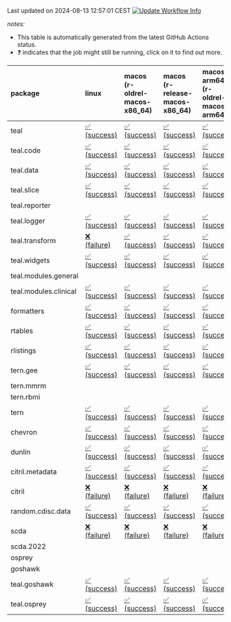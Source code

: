 Last updated on 2024-08-13 12:57:01 CEST [![Update Workflow
Info](https://github.com/averissimo/verdepcheck-status/actions/workflows/update.yaml/badge.svg)](https://github.com/averissimo/verdepcheck-status/actions/workflows/update.yaml)

*notes:*

-   This table is automatically generated from the latest GitHub Actions
    status.
-   ❓ indicates that the job might still be running, click on it to
    find out more.

<table>
<colgroup>
<col style="width: 1%" />
<col style="width: 7%" />
<col style="width: 7%" />
<col style="width: 7%" />
<col style="width: 7%" />
<col style="width: 7%" />
<col style="width: 7%" />
<col style="width: 7%" />
<col style="width: 7%" />
<col style="width: 7%" />
<col style="width: 7%" />
<col style="width: 7%" />
<col style="width: 7%" />
<col style="width: 7%" />
</colgroup>
<thead>
<tr class="header">
<th style="text-align: left;">package</th>
<th style="text-align: left;">linux</th>
<th style="text-align: left;">macos (r-oldrel-macos-x86_64)</th>
<th style="text-align: left;">macos (r-release-macos-x86_64)</th>
<th style="text-align: left;">macos-arm64 (r-oldrel-macos-arm64)</th>
<th style="text-align: left;">macos-arm64 (r-release-macos-arm64)</th>
<th style="text-align: left;">nosuggests</th>
<th style="text-align: left;">ubuntu-clang</th>
<th style="text-align: left;">ubuntu-gcc12</th>
<th style="text-align: left;">ubuntu-next</th>
<th style="text-align: left;">ubuntu-release</th>
<th style="text-align: left;">windows (r-devel-windows-x86_64)</th>
<th style="text-align: left;">windows (r-oldrel-windows-x86_64)</th>
<th style="text-align: left;">windows (r-release-windows-x86_64)</th>
</tr>
</thead>
<tbody>
<tr class="odd">
<td style="text-align: left;">teal</td>
<td
style="text-align: left;"><a href="https://github.com/insightsengineering/teal/actions/runs/10336786446/job/28612907910">✅
(success)</a></td>
<td
style="text-align: left;"><a href="https://github.com/insightsengineering/teal/actions/runs/10336786446/job/28612907761">✅
(success)</a></td>
<td
style="text-align: left;"><a href="https://github.com/insightsengineering/teal/actions/runs/10336786446/job/28612907435">✅
(success)</a></td>
<td
style="text-align: left;"><a href="https://github.com/insightsengineering/teal/actions/runs/10336786446/job/28612907676">✅
(success)</a></td>
<td
style="text-align: left;"><a href="https://github.com/insightsengineering/teal/actions/runs/10336786446/job/28612907280">✅
(success)</a></td>
<td
style="text-align: left;"><a href="https://github.com/insightsengineering/teal/actions/runs/10336786446/job/28612907937">✅
(success)</a></td>
<td
style="text-align: left;"><a href="https://github.com/insightsengineering/teal/actions/runs/10336786446/job/28612907354">✅
(success)</a></td>
<td
style="text-align: left;"><a href="https://github.com/insightsengineering/teal/actions/runs/10336786446/job/28612907487">❌
(failure)</a></td>
<td
style="text-align: left;"><a href="https://github.com/insightsengineering/teal/actions/runs/10336786446/job/28612907720">✅
(success)</a></td>
<td
style="text-align: left;"><a href="https://github.com/insightsengineering/teal/actions/runs/10336786446/job/28612907803">✅
(success)</a></td>
<td
style="text-align: left;"><a href="https://github.com/insightsengineering/teal/actions/runs/10336786446/job/28612907053">✅
(success)</a></td>
<td
style="text-align: left;"><a href="https://github.com/insightsengineering/teal/actions/runs/10336786446/job/28612907841">✅
(success)</a></td>
<td
style="text-align: left;"><a href="https://github.com/insightsengineering/teal/actions/runs/10336786446/job/28612907549">✅
(success)</a></td>
</tr>
<tr class="even">
<td style="text-align: left;">teal.code</td>
<td
style="text-align: left;"><a href="https://github.com/insightsengineering/teal.code/actions/runs/10336799017/job/28612933967">✅
(success)</a></td>
<td
style="text-align: left;"><a href="https://github.com/insightsengineering/teal.code/actions/runs/10336799017/job/28612933845">✅
(success)</a></td>
<td
style="text-align: left;"><a href="https://github.com/insightsengineering/teal.code/actions/runs/10336799017/job/28612933444">✅
(success)</a></td>
<td
style="text-align: left;"><a href="https://github.com/insightsengineering/teal.code/actions/runs/10336799017/job/28612933719">✅
(success)</a></td>
<td
style="text-align: left;"><a href="https://github.com/insightsengineering/teal.code/actions/runs/10336799017/job/28612933267">✅
(success)</a></td>
<td
style="text-align: left;"><a href="https://github.com/insightsengineering/teal.code/actions/runs/10336799017/job/28612933780">❌
(failure)</a></td>
<td
style="text-align: left;"><a href="https://github.com/insightsengineering/teal.code/actions/runs/10336799017/job/28612932763">✅
(success)</a></td>
<td
style="text-align: left;"><a href="https://github.com/insightsengineering/teal.code/actions/runs/10336799017/job/28612933007">✅
(success)</a></td>
<td
style="text-align: left;"><a href="https://github.com/insightsengineering/teal.code/actions/runs/10336799017/job/28612933354">✅
(success)</a></td>
<td
style="text-align: left;"><a href="https://github.com/insightsengineering/teal.code/actions/runs/10336799017/job/28612933523">✅
(success)</a></td>
<td
style="text-align: left;"><a href="https://github.com/insightsengineering/teal.code/actions/runs/10336799017/job/28612933094">✅
(success)</a></td>
<td
style="text-align: left;"><a href="https://github.com/insightsengineering/teal.code/actions/runs/10336799017/job/28612933935">✅
(success)</a></td>
<td
style="text-align: left;"><a href="https://github.com/insightsengineering/teal.code/actions/runs/10336799017/job/28612933589">✅
(success)</a></td>
</tr>
<tr class="odd">
<td style="text-align: left;">teal.data</td>
<td
style="text-align: left;"><a href="https://github.com/insightsengineering/teal.data/actions/runs/10336789637/job/28612913804">✅
(success)</a></td>
<td
style="text-align: left;"><a href="https://github.com/insightsengineering/teal.data/actions/runs/10336789637/job/28612913638">✅
(success)</a></td>
<td
style="text-align: left;"><a href="https://github.com/insightsengineering/teal.data/actions/runs/10336789637/job/28612913406">✅
(success)</a></td>
<td
style="text-align: left;"><a href="https://github.com/insightsengineering/teal.data/actions/runs/10336789637/job/28612913549">✅
(success)</a></td>
<td
style="text-align: left;"><a href="https://github.com/insightsengineering/teal.data/actions/runs/10336789637/job/28612913286">✅
(success)</a></td>
<td
style="text-align: left;"><a href="https://github.com/insightsengineering/teal.data/actions/runs/10336789637/job/28612913785">❌
(failure)</a></td>
<td
style="text-align: left;"><a href="https://github.com/insightsengineering/teal.data/actions/runs/10336789637/job/28612913254">✅
(success)</a></td>
<td
style="text-align: left;"><a href="https://github.com/insightsengineering/teal.data/actions/runs/10336789637/job/28612913311">✅
(success)</a></td>
<td
style="text-align: left;"><a href="https://github.com/insightsengineering/teal.data/actions/runs/10336789637/job/28612913514">✅
(success)</a></td>
<td
style="text-align: left;"><a href="https://github.com/insightsengineering/teal.data/actions/runs/10336789637/job/28612913591">✅
(success)</a></td>
<td
style="text-align: left;"><a href="https://github.com/insightsengineering/teal.data/actions/runs/10336789637/job/28612913088">✅
(success)</a></td>
<td
style="text-align: left;"><a href="https://github.com/insightsengineering/teal.data/actions/runs/10336789637/job/28612913745">✅
(success)</a></td>
<td
style="text-align: left;"><a href="https://github.com/insightsengineering/teal.data/actions/runs/10336789637/job/28612913476">✅
(success)</a></td>
</tr>
<tr class="even">
<td style="text-align: left;">teal.slice</td>
<td
style="text-align: left;"><a href="https://github.com/insightsengineering/teal.slice/actions/runs/10336794337/job/28612924281">✅
(success)</a></td>
<td
style="text-align: left;"><a href="https://github.com/insightsengineering/teal.slice/actions/runs/10336794337/job/28612924110">✅
(success)</a></td>
<td
style="text-align: left;"><a href="https://github.com/insightsengineering/teal.slice/actions/runs/10336794337/job/28612923848">✅
(success)</a></td>
<td
style="text-align: left;"><a href="https://github.com/insightsengineering/teal.slice/actions/runs/10336794337/job/28612924022">✅
(success)</a></td>
<td
style="text-align: left;"><a href="https://github.com/insightsengineering/teal.slice/actions/runs/10336794337/job/28612923770">✅
(success)</a></td>
<td
style="text-align: left;"><a href="https://github.com/insightsengineering/teal.slice/actions/runs/10336794337/job/28612924156">❌
(failure)</a></td>
<td
style="text-align: left;"><a href="https://github.com/insightsengineering/teal.slice/actions/runs/10336794337/job/28612923455">✅
(success)</a></td>
<td
style="text-align: left;"><a href="https://github.com/insightsengineering/teal.slice/actions/runs/10336794337/job/28612923699">✅
(success)</a></td>
<td
style="text-align: left;"><a href="https://github.com/insightsengineering/teal.slice/actions/runs/10336794337/job/28612923886">✅
(success)</a></td>
<td
style="text-align: left;"><a href="https://github.com/insightsengineering/teal.slice/actions/runs/10336794337/job/28612923979">✅
(success)</a></td>
<td
style="text-align: left;"><a href="https://github.com/insightsengineering/teal.slice/actions/runs/10336794337/job/28612923639">✅
(success)</a></td>
<td
style="text-align: left;"><a href="https://github.com/insightsengineering/teal.slice/actions/runs/10336794337/job/28612924200">✅
(success)</a></td>
<td
style="text-align: left;"><a href="https://github.com/insightsengineering/teal.slice/actions/runs/10336794337/job/28612923933">✅
(success)</a></td>
</tr>
<tr class="odd">
<td style="text-align: left;">teal.reporter</td>
<td style="text-align: left;"></td>
<td style="text-align: left;"></td>
<td style="text-align: left;"></td>
<td style="text-align: left;"></td>
<td style="text-align: left;"></td>
<td style="text-align: left;"></td>
<td style="text-align: left;"></td>
<td style="text-align: left;"></td>
<td style="text-align: left;"></td>
<td style="text-align: left;"></td>
<td style="text-align: left;"></td>
<td style="text-align: left;"></td>
<td style="text-align: left;"></td>
</tr>
<tr class="even">
<td style="text-align: left;">teal.logger</td>
<td
style="text-align: left;"><a href="https://github.com/insightsengineering/teal.logger/actions/runs/10336787653/job/28659917270">✅
(success)</a></td>
<td
style="text-align: left;"><a href="https://github.com/insightsengineering/teal.logger/actions/runs/10336787653/job/28659915615">✅
(success)</a></td>
<td
style="text-align: left;"><a href="https://github.com/insightsengineering/teal.logger/actions/runs/10336787653/job/28659912998">✅
(success)</a></td>
<td
style="text-align: left;"><a href="https://github.com/insightsengineering/teal.logger/actions/runs/10336787653/job/28659914843">✅
(success)</a></td>
<td
style="text-align: left;"><a href="https://github.com/insightsengineering/teal.logger/actions/runs/10336787653/job/28659912131">✅
(success)</a></td>
<td
style="text-align: left;"><a href="https://github.com/insightsengineering/teal.logger/actions/runs/10336787653/job/28659916546">❌
(failure)</a></td>
<td
style="text-align: left;"><a href="https://github.com/insightsengineering/teal.logger/actions/runs/10336787653/job/28659911714">✅
(success)</a></td>
<td
style="text-align: left;"><a href="https://github.com/insightsengineering/teal.logger/actions/runs/10336787653/job/28659912544">✅
(success)</a></td>
<td
style="text-align: left;"><a href="https://github.com/insightsengineering/teal.logger/actions/runs/10336787653/job/28659914361">✅
(success)</a></td>
<td
style="text-align: left;"><a href="https://github.com/insightsengineering/teal.logger/actions/runs/10336787653/job/28659915272">✅
(success)</a></td>
<td
style="text-align: left;"><a href="https://github.com/insightsengineering/teal.logger/actions/runs/10336787653/job/28659911330">✅
(success)</a></td>
<td
style="text-align: left;"><a href="https://github.com/insightsengineering/teal.logger/actions/runs/10336787653/job/28659916217">✅
(success)</a></td>
<td
style="text-align: left;"><a href="https://github.com/insightsengineering/teal.logger/actions/runs/10336787653/job/28659914002">✅
(success)</a></td>
</tr>
<tr class="odd">
<td style="text-align: left;">teal.transform</td>
<td
style="text-align: left;"><a href="https://github.com/insightsengineering/teal.transform/actions/runs/10336792248/job/28612919003">❌
(failure)</a></td>
<td
style="text-align: left;"><a href="https://github.com/insightsengineering/teal.transform/actions/runs/10336792248/job/28612918941">✅
(success)</a></td>
<td
style="text-align: left;"><a href="https://github.com/insightsengineering/teal.transform/actions/runs/10336792248/job/28612918713">✅
(success)</a></td>
<td
style="text-align: left;"><a href="https://github.com/insightsengineering/teal.transform/actions/runs/10336792248/job/28612918883">✅
(success)</a></td>
<td
style="text-align: left;"><a href="https://github.com/insightsengineering/teal.transform/actions/runs/10336792248/job/28612918602">✅
(success)</a></td>
<td
style="text-align: left;"><a href="https://github.com/insightsengineering/teal.transform/actions/runs/10336792248/job/28612918845">❌
(failure)</a></td>
<td
style="text-align: left;"><a href="https://github.com/insightsengineering/teal.transform/actions/runs/10336792248/job/28612918415">✅
(success)</a></td>
<td
style="text-align: left;"><a href="https://github.com/insightsengineering/teal.transform/actions/runs/10336792248/job/28612918564">✅
(success)</a></td>
<td
style="text-align: left;"><a href="https://github.com/insightsengineering/teal.transform/actions/runs/10336792248/job/28612918659">✅
(success)</a></td>
<td
style="text-align: left;"><a href="https://github.com/insightsengineering/teal.transform/actions/runs/10336792248/job/28612918678">✅
(success)</a></td>
<td
style="text-align: left;"><a href="https://github.com/insightsengineering/teal.transform/actions/runs/10336792248/job/28612918529">✅
(success)</a></td>
<td
style="text-align: left;"><a href="https://github.com/insightsengineering/teal.transform/actions/runs/10336792248/job/28612918976">✅
(success)</a></td>
<td
style="text-align: left;"><a href="https://github.com/insightsengineering/teal.transform/actions/runs/10336792248/job/28612918797">✅
(success)</a></td>
</tr>
<tr class="even">
<td style="text-align: left;">teal.widgets</td>
<td
style="text-align: left;"><a href="https://github.com/insightsengineering/teal.widgets/actions/runs/10336803894/job/28612943390">✅
(success)</a></td>
<td
style="text-align: left;"><a href="https://github.com/insightsengineering/teal.widgets/actions/runs/10336803894/job/28612943252">✅
(success)</a></td>
<td
style="text-align: left;"><a href="https://github.com/insightsengineering/teal.widgets/actions/runs/10336803894/job/28612943050">✅
(success)</a></td>
<td
style="text-align: left;"><a href="https://github.com/insightsengineering/teal.widgets/actions/runs/10336803894/job/28612943178">✅
(success)</a></td>
<td
style="text-align: left;"><a href="https://github.com/insightsengineering/teal.widgets/actions/runs/10336803894/job/28612942970">✅
(success)</a></td>
<td
style="text-align: left;"><a href="https://github.com/insightsengineering/teal.widgets/actions/runs/10336803894/job/28612943296">❌
(failure)</a></td>
<td
style="text-align: left;"><a href="https://github.com/insightsengineering/teal.widgets/actions/runs/10336803894/job/28612942688">✅
(success)</a></td>
<td
style="text-align: left;"><a href="https://github.com/insightsengineering/teal.widgets/actions/runs/10336803894/job/28612942933">✅
(success)</a></td>
<td
style="text-align: left;"><a href="https://github.com/insightsengineering/teal.widgets/actions/runs/10336803894/job/28612943082">✅
(success)</a></td>
<td
style="text-align: left;"><a href="https://github.com/insightsengineering/teal.widgets/actions/runs/10336803894/job/28612943149">✅
(success)</a></td>
<td
style="text-align: left;"><a href="https://github.com/insightsengineering/teal.widgets/actions/runs/10336803894/job/28612942874">✅
(success)</a></td>
<td
style="text-align: left;"><a href="https://github.com/insightsengineering/teal.widgets/actions/runs/10336803894/job/28612943329">✅
(success)</a></td>
<td
style="text-align: left;"><a href="https://github.com/insightsengineering/teal.widgets/actions/runs/10336803894/job/28612943122">✅
(success)</a></td>
</tr>
<tr class="odd">
<td style="text-align: left;">teal.modules.general</td>
<td style="text-align: left;"></td>
<td style="text-align: left;"></td>
<td style="text-align: left;"></td>
<td style="text-align: left;"></td>
<td style="text-align: left;"></td>
<td style="text-align: left;"></td>
<td style="text-align: left;"></td>
<td style="text-align: left;"></td>
<td style="text-align: left;"></td>
<td style="text-align: left;"></td>
<td style="text-align: left;"></td>
<td style="text-align: left;"></td>
<td style="text-align: left;"></td>
</tr>
<tr class="even">
<td style="text-align: left;">teal.modules.clinical</td>
<td
style="text-align: left;"><a href="https://github.com/insightsengineering/teal.modules.clinical/actions/runs/10336798573/job/28612933312">✅
(success)</a></td>
<td
style="text-align: left;"><a href="https://github.com/insightsengineering/teal.modules.clinical/actions/runs/10336798573/job/28612932895">✅
(success)</a></td>
<td
style="text-align: left;"><a href="https://github.com/insightsengineering/teal.modules.clinical/actions/runs/10336798573/job/28612932165">✅
(success)</a></td>
<td
style="text-align: left;"><a href="https://github.com/insightsengineering/teal.modules.clinical/actions/runs/10336798573/job/28612932637">✅
(success)</a></td>
<td
style="text-align: left;"><a href="https://github.com/insightsengineering/teal.modules.clinical/actions/runs/10336798573/job/28612931940">✅
(success)</a></td>
<td
style="text-align: left;"><a href="https://github.com/insightsengineering/teal.modules.clinical/actions/runs/10336798573/job/28612933041">❌
(failure)</a></td>
<td
style="text-align: left;"><a href="https://github.com/insightsengineering/teal.modules.clinical/actions/runs/10336798573/job/28612931353">✅
(success)</a></td>
<td
style="text-align: left;"><a href="https://github.com/insightsengineering/teal.modules.clinical/actions/runs/10336798573/job/28612931777">✅
(success)</a></td>
<td
style="text-align: left;"><a href="https://github.com/insightsengineering/teal.modules.clinical/actions/runs/10336798573/job/28612932264">❌
(failure)</a></td>
<td
style="text-align: left;"><a href="https://github.com/insightsengineering/teal.modules.clinical/actions/runs/10336798573/job/28612932515">✅
(success)</a></td>
<td
style="text-align: left;"><a href="https://github.com/insightsengineering/teal.modules.clinical/actions/runs/10336798573/job/28612931652">✅
(success)</a></td>
<td
style="text-align: left;"><a href="https://github.com/insightsengineering/teal.modules.clinical/actions/runs/10336798573/job/28612933125">✅
(success)</a></td>
<td
style="text-align: left;"><a href="https://github.com/insightsengineering/teal.modules.clinical/actions/runs/10336798573/job/28612932373">✅
(success)</a></td>
</tr>
<tr class="odd">
<td style="text-align: left;">formatters</td>
<td
style="text-align: left;"><a href="https://github.com/insightsengineering/formatters/actions/runs/10336795616/job/28612925276">✅
(success)</a></td>
<td
style="text-align: left;"><a href="https://github.com/insightsengineering/formatters/actions/runs/10336795616/job/28612925064">✅
(success)</a></td>
<td
style="text-align: left;"><a href="https://github.com/insightsengineering/formatters/actions/runs/10336795616/job/28612924861">✅
(success)</a></td>
<td
style="text-align: left;"><a href="https://github.com/insightsengineering/formatters/actions/runs/10336795616/job/28612924994">✅
(success)</a></td>
<td
style="text-align: left;"><a href="https://github.com/insightsengineering/formatters/actions/runs/10336795616/job/28612924796">✅
(success)</a></td>
<td
style="text-align: left;"><a href="https://github.com/insightsengineering/formatters/actions/runs/10336795616/job/28612925117">❌
(failure)</a></td>
<td
style="text-align: left;"><a href="https://github.com/insightsengineering/formatters/actions/runs/10336795616/job/28612924574">✅
(success)</a></td>
<td
style="text-align: left;"><a href="https://github.com/insightsengineering/formatters/actions/runs/10336795616/job/28612924760">✅
(success)</a></td>
<td
style="text-align: left;"><a href="https://github.com/insightsengineering/formatters/actions/runs/10336795616/job/28612924894">✅
(success)</a></td>
<td
style="text-align: left;"><a href="https://github.com/insightsengineering/formatters/actions/runs/10336795616/job/28612924958">✅
(success)</a></td>
<td
style="text-align: left;"><a href="https://github.com/insightsengineering/formatters/actions/runs/10336795616/job/28612924720">✅
(success)</a></td>
<td
style="text-align: left;"><a href="https://github.com/insightsengineering/formatters/actions/runs/10336795616/job/28612925161">✅
(success)</a></td>
<td
style="text-align: left;"><a href="https://github.com/insightsengineering/formatters/actions/runs/10336795616/job/28612924924">✅
(success)</a></td>
</tr>
<tr class="even">
<td style="text-align: left;">rtables</td>
<td
style="text-align: left;"><a href="https://github.com/insightsengineering/rtables/actions/runs/10336787045/job/28612908721">✅
(success)</a></td>
<td
style="text-align: left;"><a href="https://github.com/insightsengineering/rtables/actions/runs/10336787045/job/28612908588">✅
(success)</a></td>
<td
style="text-align: left;"><a href="https://github.com/insightsengineering/rtables/actions/runs/10336787045/job/28612908361">✅
(success)</a></td>
<td
style="text-align: left;"><a href="https://github.com/insightsengineering/rtables/actions/runs/10336787045/job/28612908508">✅
(success)</a></td>
<td
style="text-align: left;"><a href="https://github.com/insightsengineering/rtables/actions/runs/10336787045/job/28612908298">✅
(success)</a></td>
<td
style="text-align: left;"><a href="https://github.com/insightsengineering/rtables/actions/runs/10336787045/job/28612908630">❌
(failure)</a></td>
<td
style="text-align: left;"><a href="https://github.com/insightsengineering/rtables/actions/runs/10336787045/job/28612908014">✅
(success)</a></td>
<td
style="text-align: left;"><a href="https://github.com/insightsengineering/rtables/actions/runs/10336787045/job/28612908236">✅
(success)</a></td>
<td
style="text-align: left;"><a href="https://github.com/insightsengineering/rtables/actions/runs/10336787045/job/28612908393">✅
(success)</a></td>
<td
style="text-align: left;"><a href="https://github.com/insightsengineering/rtables/actions/runs/10336787045/job/28612908468">✅
(success)</a></td>
<td
style="text-align: left;"><a href="https://github.com/insightsengineering/rtables/actions/runs/10336787045/job/28612908161">✅
(success)</a></td>
<td
style="text-align: left;"><a href="https://github.com/insightsengineering/rtables/actions/runs/10336787045/job/28612908691">✅
(success)</a></td>
<td
style="text-align: left;"><a href="https://github.com/insightsengineering/rtables/actions/runs/10336787045/job/28612908430">✅
(success)</a></td>
</tr>
<tr class="odd">
<td style="text-align: left;">rlistings</td>
<td
style="text-align: left;"><a href="https://github.com/insightsengineering/rlistings/actions/runs/10336789925/job/28612914005">✅
(success)</a></td>
<td
style="text-align: left;"><a href="https://github.com/insightsengineering/rlistings/actions/runs/10336789925/job/28612913866">✅
(success)</a></td>
<td
style="text-align: left;"><a href="https://github.com/insightsengineering/rlistings/actions/runs/10336789925/job/28612913690">✅
(success)</a></td>
<td
style="text-align: left;"><a href="https://github.com/insightsengineering/rlistings/actions/runs/10336789925/job/28612913803">✅
(success)</a></td>
<td
style="text-align: left;"><a href="https://github.com/insightsengineering/rlistings/actions/runs/10336789925/job/28612913589">✅
(success)</a></td>
<td
style="text-align: left;"><a href="https://github.com/insightsengineering/rlistings/actions/runs/10336789925/job/28612913979">❌
(failure)</a></td>
<td
style="text-align: left;"><a href="https://github.com/insightsengineering/rlistings/actions/runs/10336789925/job/28612913557">✅
(success)</a></td>
<td
style="text-align: left;"><a href="https://github.com/insightsengineering/rlistings/actions/runs/10336789925/job/28612913616">✅
(success)</a></td>
<td
style="text-align: left;"><a href="https://github.com/insightsengineering/rlistings/actions/runs/10336789925/job/28612913789">✅
(success)</a></td>
<td
style="text-align: left;"><a href="https://github.com/insightsengineering/rlistings/actions/runs/10336789925/job/28612913835">✅
(success)</a></td>
<td
style="text-align: left;"><a href="https://github.com/insightsengineering/rlistings/actions/runs/10336789925/job/28612913455">✅
(success)</a></td>
<td
style="text-align: left;"><a href="https://github.com/insightsengineering/rlistings/actions/runs/10336789925/job/28612913919">✅
(success)</a></td>
<td
style="text-align: left;"><a href="https://github.com/insightsengineering/rlistings/actions/runs/10336789925/job/28612913766">✅
(success)</a></td>
</tr>
<tr class="even">
<td style="text-align: left;">tern.gee</td>
<td
style="text-align: left;"><a href="https://github.com/insightsengineering/tern.gee/actions/runs/10336797053/job/28612929481">✅
(success)</a></td>
<td
style="text-align: left;"><a href="https://github.com/insightsengineering/tern.gee/actions/runs/10336797053/job/28612929269">✅
(success)</a></td>
<td
style="text-align: left;"><a href="https://github.com/insightsengineering/tern.gee/actions/runs/10336797053/job/28612928984">✅
(success)</a></td>
<td
style="text-align: left;"><a href="https://github.com/insightsengineering/tern.gee/actions/runs/10336797053/job/28612929159">✅
(success)</a></td>
<td
style="text-align: left;"><a href="https://github.com/insightsengineering/tern.gee/actions/runs/10336797053/job/28612928921">✅
(success)</a></td>
<td
style="text-align: left;"><a href="https://github.com/insightsengineering/tern.gee/actions/runs/10336797053/job/28612929320">❌
(failure)</a></td>
<td
style="text-align: left;"><a href="https://github.com/insightsengineering/tern.gee/actions/runs/10336797053/job/28612928654">✅
(success)</a></td>
<td
style="text-align: left;"><a href="https://github.com/insightsengineering/tern.gee/actions/runs/10336797053/job/28612928869">✅
(success)</a></td>
<td
style="text-align: left;"><a href="https://github.com/insightsengineering/tern.gee/actions/runs/10336797053/job/28612929032">✅
(success)</a></td>
<td
style="text-align: left;"><a href="https://github.com/insightsengineering/tern.gee/actions/runs/10336797053/job/28612929117">✅
(success)</a></td>
<td
style="text-align: left;"><a href="https://github.com/insightsengineering/tern.gee/actions/runs/10336797053/job/28612928807">✅
(success)</a></td>
<td
style="text-align: left;"><a href="https://github.com/insightsengineering/tern.gee/actions/runs/10336797053/job/28612929370">✅
(success)</a></td>
<td
style="text-align: left;"><a href="https://github.com/insightsengineering/tern.gee/actions/runs/10336797053/job/28612929074">✅
(success)</a></td>
</tr>
<tr class="odd">
<td style="text-align: left;">tern.mmrm</td>
<td style="text-align: left;"></td>
<td style="text-align: left;"></td>
<td style="text-align: left;"></td>
<td style="text-align: left;"></td>
<td style="text-align: left;"></td>
<td style="text-align: left;"></td>
<td style="text-align: left;"></td>
<td style="text-align: left;"></td>
<td style="text-align: left;"></td>
<td style="text-align: left;"></td>
<td style="text-align: left;"></td>
<td style="text-align: left;"></td>
<td style="text-align: left;"></td>
</tr>
<tr class="even">
<td style="text-align: left;">tern.rbmi</td>
<td style="text-align: left;"></td>
<td style="text-align: left;"></td>
<td style="text-align: left;"></td>
<td style="text-align: left;"></td>
<td style="text-align: left;"></td>
<td style="text-align: left;"></td>
<td style="text-align: left;"></td>
<td style="text-align: left;"></td>
<td style="text-align: left;"></td>
<td style="text-align: left;"></td>
<td style="text-align: left;"></td>
<td style="text-align: left;"></td>
<td style="text-align: left;"></td>
</tr>
<tr class="odd">
<td style="text-align: left;">tern</td>
<td
style="text-align: left;"><a href="https://github.com/insightsengineering/tern/actions/runs/10336791497/job/28612918228">✅
(success)</a></td>
<td
style="text-align: left;"><a href="https://github.com/insightsengineering/tern/actions/runs/10336791497/job/28612918082">✅
(success)</a></td>
<td
style="text-align: left;"><a href="https://github.com/insightsengineering/tern/actions/runs/10336791497/job/28612917991">✅
(success)</a></td>
<td
style="text-align: left;"><a href="https://github.com/insightsengineering/tern/actions/runs/10336791497/job/28612918051">✅
(success)</a></td>
<td
style="text-align: left;"><a href="https://github.com/insightsengineering/tern/actions/runs/10336791497/job/28612917939">✅
(success)</a></td>
<td
style="text-align: left;"><a href="https://github.com/insightsengineering/tern/actions/runs/10336791497/job/28612918419">❌
(failure)</a></td>
<td
style="text-align: left;"><a href="https://github.com/insightsengineering/tern/actions/runs/10336791497/job/28612918134">✅
(success)</a></td>
<td
style="text-align: left;"><a href="https://github.com/insightsengineering/tern/actions/runs/10336791497/job/28612918201">✅
(success)</a></td>
<td
style="text-align: left;"><a href="https://github.com/insightsengineering/tern/actions/runs/10336791497/job/28612918300">✅
(success)</a></td>
<td
style="text-align: left;"><a href="https://github.com/insightsengineering/tern/actions/runs/10336791497/job/28612918341">✅
(success)</a></td>
<td
style="text-align: left;"><a href="https://github.com/insightsengineering/tern/actions/runs/10336791497/job/28612917820">✅
(success)</a></td>
<td
style="text-align: left;"><a href="https://github.com/insightsengineering/tern/actions/runs/10336791497/job/28612918167">✅
(success)</a></td>
<td
style="text-align: left;"><a href="https://github.com/insightsengineering/tern/actions/runs/10336791497/job/28612918019">✅
(success)</a></td>
</tr>
<tr class="even">
<td style="text-align: left;">chevron</td>
<td
style="text-align: left;"><a href="https://github.com/insightsengineering/chevron/actions/runs/10336797775/job/28612929951">✅
(success)</a></td>
<td
style="text-align: left;"><a href="https://github.com/insightsengineering/chevron/actions/runs/10336797775/job/28612929794">✅
(success)</a></td>
<td
style="text-align: left;"><a href="https://github.com/insightsengineering/chevron/actions/runs/10336797775/job/28612929455">✅
(success)</a></td>
<td
style="text-align: left;"><a href="https://github.com/insightsengineering/chevron/actions/runs/10336797775/job/28612929695">✅
(success)</a></td>
<td
style="text-align: left;"><a href="https://github.com/insightsengineering/chevron/actions/runs/10336797775/job/28612929360">✅
(success)</a></td>
<td
style="text-align: left;"><a href="https://github.com/insightsengineering/chevron/actions/runs/10336797775/job/28612929835">❌
(failure)</a></td>
<td
style="text-align: left;"><a href="https://github.com/insightsengineering/chevron/actions/runs/10336797775/job/28612929091">✅
(success)</a></td>
<td
style="text-align: left;"><a href="https://github.com/insightsengineering/chevron/actions/runs/10336797775/job/28612929307">✅
(success)</a></td>
<td
style="text-align: left;"><a href="https://github.com/insightsengineering/chevron/actions/runs/10336797775/job/28612929510">❌
(failure)</a></td>
<td
style="text-align: left;"><a href="https://github.com/insightsengineering/chevron/actions/runs/10336797775/job/28612929605">❌
(failure)</a></td>
<td
style="text-align: left;"><a href="https://github.com/insightsengineering/chevron/actions/runs/10336797775/job/28612929245">✅
(success)</a></td>
<td
style="text-align: left;"><a href="https://github.com/insightsengineering/chevron/actions/runs/10336797775/job/28612929866">✅
(success)</a></td>
<td
style="text-align: left;"><a href="https://github.com/insightsengineering/chevron/actions/runs/10336797775/job/28612929559">✅
(success)</a></td>
</tr>
<tr class="odd">
<td style="text-align: left;">dunlin</td>
<td
style="text-align: left;"><a href="https://github.com/insightsengineering/dunlin/actions/runs/10336797800/job/28612930435">✅
(success)</a></td>
<td
style="text-align: left;"><a href="https://github.com/insightsengineering/dunlin/actions/runs/10336797800/job/28612930268">✅
(success)</a></td>
<td
style="text-align: left;"><a href="https://github.com/insightsengineering/dunlin/actions/runs/10336797800/job/28612929877">✅
(success)</a></td>
<td
style="text-align: left;"><a href="https://github.com/insightsengineering/dunlin/actions/runs/10336797800/job/28612930118">✅
(success)</a></td>
<td
style="text-align: left;"><a href="https://github.com/insightsengineering/dunlin/actions/runs/10336797800/job/28612929763">✅
(success)</a></td>
<td
style="text-align: left;"><a href="https://github.com/insightsengineering/dunlin/actions/runs/10336797800/job/28612930304">❌
(failure)</a></td>
<td
style="text-align: left;"><a href="https://github.com/insightsengineering/dunlin/actions/runs/10336797800/job/28612929373">✅
(success)</a></td>
<td
style="text-align: left;"><a href="https://github.com/insightsengineering/dunlin/actions/runs/10336797800/job/28612929697">✅
(success)</a></td>
<td
style="text-align: left;"><a href="https://github.com/insightsengineering/dunlin/actions/runs/10336797800/job/28612929933">✅
(success)</a></td>
<td
style="text-align: left;"><a href="https://github.com/insightsengineering/dunlin/actions/runs/10336797800/job/28612930055">✅
(success)</a></td>
<td
style="text-align: left;"><a href="https://github.com/insightsengineering/dunlin/actions/runs/10336797800/job/28612929616">✅
(success)</a></td>
<td
style="text-align: left;"><a href="https://github.com/insightsengineering/dunlin/actions/runs/10336797800/job/28612930345">✅
(success)</a></td>
<td
style="text-align: left;"><a href="https://github.com/insightsengineering/dunlin/actions/runs/10336797800/job/28612929988">✅
(success)</a></td>
</tr>
<tr class="even">
<td style="text-align: left;">citril.metadata</td>
<td
style="text-align: left;"><a href="https://github.com/insightsengineering/citril.metadata/actions/runs/10336787072/job/28612908877">✅
(success)</a></td>
<td
style="text-align: left;"><a href="https://github.com/insightsengineering/citril.metadata/actions/runs/10336787072/job/28612908741">✅
(success)</a></td>
<td
style="text-align: left;"><a href="https://github.com/insightsengineering/citril.metadata/actions/runs/10336787072/job/28612908657">✅
(success)</a></td>
<td
style="text-align: left;"><a href="https://github.com/insightsengineering/citril.metadata/actions/runs/10336787072/job/28612908715">✅
(success)</a></td>
<td
style="text-align: left;"><a href="https://github.com/insightsengineering/citril.metadata/actions/runs/10336787072/job/28612908581">✅
(success)</a></td>
<td
style="text-align: left;"><a href="https://github.com/insightsengineering/citril.metadata/actions/runs/10336787072/job/28612908909">✅
(success)</a></td>
<td
style="text-align: left;"><a href="https://github.com/insightsengineering/citril.metadata/actions/runs/10336787072/job/28612908262">✅
(success)</a></td>
<td
style="text-align: left;"><a href="https://github.com/insightsengineering/citril.metadata/actions/runs/10336787072/job/28612908416">✅
(success)</a></td>
<td
style="text-align: left;"><a href="https://github.com/insightsengineering/citril.metadata/actions/runs/10336787072/job/28612908612">✅
(success)</a></td>
<td
style="text-align: left;"><a href="https://github.com/insightsengineering/citril.metadata/actions/runs/10336787072/job/28612908775">✅
(success)</a></td>
<td
style="text-align: left;"><a href="https://github.com/insightsengineering/citril.metadata/actions/runs/10336787072/job/28612908486">✅
(success)</a></td>
<td
style="text-align: left;"><a href="https://github.com/insightsengineering/citril.metadata/actions/runs/10336787072/job/28612908810">✅
(success)</a></td>
<td
style="text-align: left;"><a href="https://github.com/insightsengineering/citril.metadata/actions/runs/10336787072/job/28612908685">✅
(success)</a></td>
</tr>
<tr class="odd">
<td style="text-align: left;">citril</td>
<td
style="text-align: left;"><a href="https://github.com/insightsengineering/citril/actions/runs/10336790861/job/28612914727">❌
(failure)</a></td>
<td
style="text-align: left;"><a href="https://github.com/insightsengineering/citril/actions/runs/10336790861/job/28612914534">❌
(failure)</a></td>
<td
style="text-align: left;"><a href="https://github.com/insightsengineering/citril/actions/runs/10336790861/job/28612914272">❌
(failure)</a></td>
<td
style="text-align: left;"><a href="https://github.com/insightsengineering/citril/actions/runs/10336790861/job/28612914445">❌
(failure)</a></td>
<td
style="text-align: left;"><a href="https://github.com/insightsengineering/citril/actions/runs/10336790861/job/28612914208">❌
(failure)</a></td>
<td
style="text-align: left;"><a href="https://github.com/insightsengineering/citril/actions/runs/10336790861/job/28612914567">❌
(failure)</a></td>
<td
style="text-align: left;"><a href="https://github.com/insightsengineering/citril/actions/runs/10336790861/job/28612914027">❌
(failure)</a></td>
<td
style="text-align: left;"><a href="https://github.com/insightsengineering/citril/actions/runs/10336790861/job/28612914183">❌
(failure)</a></td>
<td
style="text-align: left;"><a href="https://github.com/insightsengineering/citril/actions/runs/10336790861/job/28612914311">❌
(failure)</a></td>
<td
style="text-align: left;"><a href="https://github.com/insightsengineering/citril/actions/runs/10336790861/job/28612914397">❌
(failure)</a></td>
<td
style="text-align: left;"><a href="https://github.com/insightsengineering/citril/actions/runs/10336790861/job/28612914147">❌
(failure)</a></td>
<td
style="text-align: left;"><a href="https://github.com/insightsengineering/citril/actions/runs/10336790861/job/28612914610">❌
(failure)</a></td>
<td
style="text-align: left;"><a href="https://github.com/insightsengineering/citril/actions/runs/10336790861/job/28612914352">❌
(failure)</a></td>
</tr>
<tr class="even">
<td style="text-align: left;">random.cdisc.data</td>
<td
style="text-align: left;"><a href="https://github.com/insightsengineering/random.cdisc.data/actions/runs/10336795202/job/28612924952">✅
(success)</a></td>
<td
style="text-align: left;"><a href="https://github.com/insightsengineering/random.cdisc.data/actions/runs/10336795202/job/28612924806">✅
(success)</a></td>
<td
style="text-align: left;"><a href="https://github.com/insightsengineering/random.cdisc.data/actions/runs/10336795202/job/28612924610">✅
(success)</a></td>
<td
style="text-align: left;"><a href="https://github.com/insightsengineering/random.cdisc.data/actions/runs/10336795202/job/28612924737">✅
(success)</a></td>
<td
style="text-align: left;"><a href="https://github.com/insightsengineering/random.cdisc.data/actions/runs/10336795202/job/28612924531">✅
(success)</a></td>
<td
style="text-align: left;"><a href="https://github.com/insightsengineering/random.cdisc.data/actions/runs/10336795202/job/28612924833">❌
(failure)</a></td>
<td
style="text-align: left;"><a href="https://github.com/insightsengineering/random.cdisc.data/actions/runs/10336795202/job/28612924257">✅
(success)</a></td>
<td
style="text-align: left;"><a href="https://github.com/insightsengineering/random.cdisc.data/actions/runs/10336795202/job/28612924454">✅
(success)</a></td>
<td
style="text-align: left;"><a href="https://github.com/insightsengineering/random.cdisc.data/actions/runs/10336795202/job/28612924643">✅
(success)</a></td>
<td
style="text-align: left;"><a href="https://github.com/insightsengineering/random.cdisc.data/actions/runs/10336795202/job/28612924703">✅
(success)</a></td>
<td
style="text-align: left;"><a href="https://github.com/insightsengineering/random.cdisc.data/actions/runs/10336795202/job/28612924406">✅
(success)</a></td>
<td
style="text-align: left;"><a href="https://github.com/insightsengineering/random.cdisc.data/actions/runs/10336795202/job/28612924876">✅
(success)</a></td>
<td
style="text-align: left;"><a href="https://github.com/insightsengineering/random.cdisc.data/actions/runs/10336795202/job/28612924668">✅
(success)</a></td>
</tr>
<tr class="odd">
<td style="text-align: left;">scda</td>
<td
style="text-align: left;"><a href="https://github.com/insightsengineering/scda/actions/runs/10336796394/job/28612927484">❌
(failure)</a></td>
<td
style="text-align: left;"><a href="https://github.com/insightsengineering/scda/actions/runs/10336796394/job/28612927282">❌
(failure)</a></td>
<td
style="text-align: left;"><a href="https://github.com/insightsengineering/scda/actions/runs/10336796394/job/28612926772">❌
(failure)</a></td>
<td
style="text-align: left;"><a href="https://github.com/insightsengineering/scda/actions/runs/10336796394/job/28612927130">❌
(failure)</a></td>
<td
style="text-align: left;"><a href="https://github.com/insightsengineering/scda/actions/runs/10336796394/job/28612926643">❌
(failure)</a></td>
<td
style="text-align: left;"><a href="https://github.com/insightsengineering/scda/actions/runs/10336796394/job/28612927215">❌
(failure)</a></td>
<td
style="text-align: left;"><a href="https://github.com/insightsengineering/scda/actions/runs/10336796394/job/28612926211">❌
(failure)</a></td>
<td
style="text-align: left;"><a href="https://github.com/insightsengineering/scda/actions/runs/10336796394/job/28612926569">❌
(failure)</a></td>
<td
style="text-align: left;"><a href="https://github.com/insightsengineering/scda/actions/runs/10336796394/job/28612926852">✅
(success)</a></td>
<td
style="text-align: left;"><a href="https://github.com/insightsengineering/scda/actions/runs/10336796394/job/28612926994">✅
(success)</a></td>
<td
style="text-align: left;"><a href="https://github.com/insightsengineering/scda/actions/runs/10336796394/job/28612926485">❌
(failure)</a></td>
<td
style="text-align: left;"><a href="https://github.com/insightsengineering/scda/actions/runs/10336796394/job/28612927412">❌
(failure)</a></td>
<td
style="text-align: left;"><a href="https://github.com/insightsengineering/scda/actions/runs/10336796394/job/28612926923">❌
(failure)</a></td>
</tr>
<tr class="even">
<td style="text-align: left;">scda.2022</td>
<td style="text-align: left;"></td>
<td style="text-align: left;"></td>
<td style="text-align: left;"></td>
<td style="text-align: left;"></td>
<td style="text-align: left;"></td>
<td style="text-align: left;"></td>
<td style="text-align: left;"></td>
<td style="text-align: left;"></td>
<td style="text-align: left;"></td>
<td style="text-align: left;"></td>
<td style="text-align: left;"></td>
<td style="text-align: left;"></td>
<td style="text-align: left;"></td>
</tr>
<tr class="odd">
<td style="text-align: left;">osprey</td>
<td style="text-align: left;"></td>
<td style="text-align: left;"></td>
<td style="text-align: left;"></td>
<td style="text-align: left;"></td>
<td style="text-align: left;"></td>
<td style="text-align: left;"></td>
<td style="text-align: left;"></td>
<td style="text-align: left;"></td>
<td style="text-align: left;"></td>
<td style="text-align: left;"></td>
<td style="text-align: left;"></td>
<td style="text-align: left;"></td>
<td style="text-align: left;"></td>
</tr>
<tr class="even">
<td style="text-align: left;">goshawk</td>
<td style="text-align: left;"></td>
<td style="text-align: left;"></td>
<td style="text-align: left;"></td>
<td style="text-align: left;"></td>
<td style="text-align: left;"></td>
<td style="text-align: left;"></td>
<td style="text-align: left;"></td>
<td style="text-align: left;"></td>
<td style="text-align: left;"></td>
<td style="text-align: left;"></td>
<td style="text-align: left;"></td>
<td style="text-align: left;"></td>
<td style="text-align: left;"></td>
</tr>
<tr class="odd">
<td style="text-align: left;">teal.goshawk</td>
<td
style="text-align: left;"><a href="https://github.com/insightsengineering/teal.goshawk/actions/runs/10336794558/job/28612924586">✅
(success)</a></td>
<td
style="text-align: left;"><a href="https://github.com/insightsengineering/teal.goshawk/actions/runs/10336794558/job/28612924385">✅
(success)</a></td>
<td
style="text-align: left;"><a href="https://github.com/insightsengineering/teal.goshawk/actions/runs/10336794558/job/28612924083">✅
(success)</a></td>
<td
style="text-align: left;"><a href="https://github.com/insightsengineering/teal.goshawk/actions/runs/10336794558/job/28612924310">✅
(success)</a></td>
<td
style="text-align: left;"><a href="https://github.com/insightsengineering/teal.goshawk/actions/runs/10336794558/job/28612923976">✅
(success)</a></td>
<td
style="text-align: left;"><a href="https://github.com/insightsengineering/teal.goshawk/actions/runs/10336794558/job/28612924444">❌
(failure)</a></td>
<td
style="text-align: left;"><a href="https://github.com/insightsengineering/teal.goshawk/actions/runs/10336794558/job/28612923669">✅
(success)</a></td>
<td
style="text-align: left;"><a href="https://github.com/insightsengineering/teal.goshawk/actions/runs/10336794558/job/28612923913">✅
(success)</a></td>
<td
style="text-align: left;"><a href="https://github.com/insightsengineering/teal.goshawk/actions/runs/10336794558/job/28612924123">✅
(success)</a></td>
<td
style="text-align: left;"><a href="https://github.com/insightsengineering/teal.goshawk/actions/runs/10336794558/job/28612924267">✅
(success)</a></td>
<td
style="text-align: left;"><a href="https://github.com/insightsengineering/teal.goshawk/actions/runs/10336794558/job/28612923865">❌
(failure)</a></td>
<td
style="text-align: left;"><a href="https://github.com/insightsengineering/teal.goshawk/actions/runs/10336794558/job/28612924491">✅
(success)</a></td>
<td
style="text-align: left;"><a href="https://github.com/insightsengineering/teal.goshawk/actions/runs/10336794558/job/28612924202">✅
(success)</a></td>
</tr>
<tr class="even">
<td style="text-align: left;">teal.osprey</td>
<td
style="text-align: left;"><a href="https://github.com/insightsengineering/teal.osprey/actions/runs/10336799496/job/28612934543">✅
(success)</a></td>
<td
style="text-align: left;"><a href="https://github.com/insightsengineering/teal.osprey/actions/runs/10336799496/job/28612934417">✅
(success)</a></td>
<td
style="text-align: left;"><a href="https://github.com/insightsengineering/teal.osprey/actions/runs/10336799496/job/28612934217">✅
(success)</a></td>
<td
style="text-align: left;"><a href="https://github.com/insightsengineering/teal.osprey/actions/runs/10336799496/job/28612934342">✅
(success)</a></td>
<td
style="text-align: left;"><a href="https://github.com/insightsengineering/teal.osprey/actions/runs/10336799496/job/28612934136">✅
(success)</a></td>
<td
style="text-align: left;"><a href="https://github.com/insightsengineering/teal.osprey/actions/runs/10336799496/job/28612934507">❌
(failure)</a></td>
<td
style="text-align: left;"><a href="https://github.com/insightsengineering/teal.osprey/actions/runs/10336799496/job/28612934099">✅
(success)</a></td>
<td
style="text-align: left;"><a href="https://github.com/insightsengineering/teal.osprey/actions/runs/10336799496/job/28612934185">✅
(success)</a></td>
<td
style="text-align: left;"><a href="https://github.com/insightsengineering/teal.osprey/actions/runs/10336799496/job/28612934305">✅
(success)</a></td>
<td
style="text-align: left;"><a href="https://github.com/insightsengineering/teal.osprey/actions/runs/10336799496/job/28612934380">✅
(success)</a></td>
<td
style="text-align: left;"><a href="https://github.com/insightsengineering/teal.osprey/actions/runs/10336799496/job/28612933972">✅
(success)</a></td>
<td
style="text-align: left;"><a href="https://github.com/insightsengineering/teal.osprey/actions/runs/10336799496/job/28612934487">✅
(success)</a></td>
<td
style="text-align: left;"><a href="https://github.com/insightsengineering/teal.osprey/actions/runs/10336799496/job/28612934279">✅
(success)</a></td>
</tr>
</tbody>
</table>
